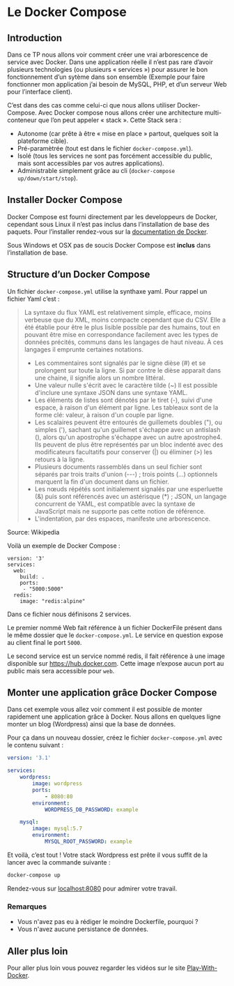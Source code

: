 # Le Docker Compose

## Introduction

Dans ce TP nous allons voir comment créer une vrai arborescence de service avec Docker. Dans une application réelle il n’est pas rare d’avoir plusieurs technologies (ou plusieurs « services ») pour assurer le bon fonctionnement d’un sytème dans son ensemble (Exemple pour faire fonctionner mon application j’ai besoin de MySQL, PHP, et d’un serveur Web pour l’interface client).

C’est dans des cas comme celui-ci que nous allons utiliser Docker-Compose. Avec Docker compose nous allons créer une architecture multi-conteneur que l’on peut appeler « stack ». Cette Stack sera :

- Autonome (car prête à être « mise en place » partout, quelques soit la plateforme cible).
- Pré-paramètrée (tout est dans le fichier ```docker-compose.yml```).
- Isolé (tous les services ne sont pas forcément accessible du public, mais sont accessibles par vos autres applications).
- Administrable simplement grâce au cli (```docker-compose up/down/start/stop```).

## Installer Docker Compose

Docker Compose est fourni directement par les developpeurs de Docker, cependant sous Linux il n’est pas inclus dans l’installation de base des paquets. Pour l’installer rendez-vous sur la [documentation de Docker](https://docs.docker.com/compose/install/#install-compose).

Sous Windows et OSX pas de soucis Docker Compose est **inclus** dans l’installation de base.

## Structure d’un Docker Compose

Un fichier ```docker-compose.yml``` utilise la synthaxe yaml. Pour rappel un fichier Yaml c’est :

> La syntaxe du flux YAML est relativement simple, efficace, moins verbeuse que du XML, moins compacte cependant que du CSV. Elle a été établie pour être le plus lisible possible par des humains, tout en pouvant être mise en correspondance facilement avec les types de données précités, communs dans les langages de haut niveau. À ces langages il emprunte certaines notations.
> - Les commentaires sont signalés par le signe dièse (#) et se prolongent sur toute la ligne. Si par contre le dièse apparait dans une chaine, il signifie alors un nombre littéral.
> - Une valeur nulle s'écrit avec le caractère tilde (~)
Il est possible d'inclure une syntaxe JSON dans une syntaxe YAML.
> - Les éléments de listes sont dénotés par le tiret (-), suivi d'une espace, à raison d'un élément par ligne.
Les tableaux sont de la forme clé: valeur, à raison d'un couple par ligne.
> - Les scalaires peuvent être entourés de guillemets doubles ("), ou simples ('), sachant qu'un guillemet s'échappe avec un antislash (\), alors qu'un apostrophe s'échappe avec un autre apostrophe4. Ils peuvent de plus être représentés par un bloc indenté avec des modificateurs facultatifs pour conserver (|) ou éliminer (>) les retours à la ligne.
> - Plusieurs documents rassemblés dans un seul fichier sont séparés par trois traits d'union (---) ; trois points (...) optionnels marquent la fin d'un document dans un fichier.
> - Les nœuds répétés sont initialement signalés par une esperluette (&) puis sont référencés avec un astérisque (*) ; JSON, un langage concurrent de YAML, est compatible avec la syntaxe de JavaScript mais ne supporte pas cette notion de référence.
> - L'indentation, par des espaces, manifeste une arborescence.

Source: Wikipedia

Voilà un exemple de Docker Compose :

```
version: '3'
services:
  web:
    build: .
    ports:
     - "5000:5000"
  redis:
    image: "redis:alpine"
```

Dans ce fichier nous définisons 2 services.

Le premier nommé Web fait référence à un fichier DockerFile présent dans le même dossier que le ```docker-compose.yml```. Le service en question expose au client final le port ```5000```.

Le second service est un service nommé redis, il fait référence à une image disponible sur https://hub.docker.com. Cette image n’expose aucun port au public mais sera accessible pour ```web```.

## Monter une application grâce Docker Compose

Dans cet exemple vous allez voir comment il est possible de monter rapidement une application grâce à Docker. Nous allons en quelques ligne monter un blog (Wordpress) ainsi que la base de données.

Pour ça dans un nouveau dossier, créez le fichier ```docker-compose.yml``` avec le contenu suivant :

```yaml
version: '3.1'

services:
    wordpress:
        image: wordpress
        ports:
            - 8080:80
        environment:
            WORDPRESS_DB_PASSWORD: example

    mysql:
        image: mysql:5.7
        environment:
            MYSQL_ROOT_PASSWORD: example
```

Et voilà, c’est tout ! Votre stack Wordpress est prête il vous suffit de la lancer avec la commande suivante :

```bash
docker-compose up
```

Rendez-vous sur [localhost:8080](http://localhost:8080) pour admirer votre travail.

### Remarques

- Vous n'avez pas eu à rédiger le moindre Dockerfile, pourquoi ?
- Vous n'avez aucune persistance de données.

## Aller plus loin

Pour aller plus loin vous pouvez regarder les vidéos sur le site [Play-With-Docker](http://training.play-with-docker.com/dev-landing/).
